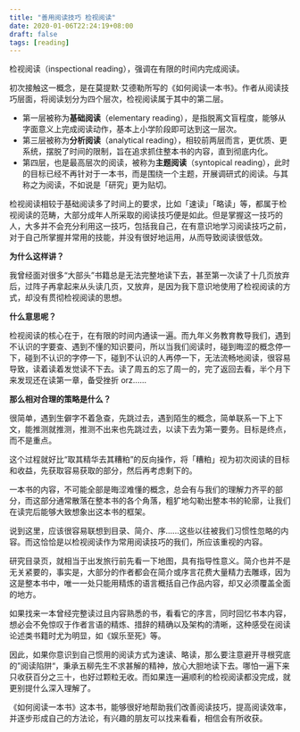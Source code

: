 ```yaml
---
title: "善用阅读技巧 检视阅读"
date: 2020-01-06T22:24:19+08:00
draft: false
tags: [reading]
---
```


检视阅读（inspectional reading），强调在有限的时间内完成阅读。

初次接触这一概念，是在莫提默·艾德勒所写的《如何阅读一本书》。作者从阅读技巧层面，将阅读划分为四个层次，检视阅读属于其中的第二层。

- 第一层被称为**基础阅读**（elementary reading），是指脱离文盲程度，能够从字面意义上完成阅读动作，基本上小学阶段即可达到这一层次。
- 第三层被称为**分析阅读**（analytical reading），相较前两层而言，更优质、更系统，摆脱了时间的限制，旨在追求抓住整本书的内容，直到彻底内化。
- 第四层，也是最高层次的阅读，被称为**主题阅读**（syntopical reading），此时的目标已经不再针对于一本书，而是围绕一个主题，开展调研式的阅读。与其称之为阅读，不如说是「研究」更为贴切。

检视阅读相较于基础阅读多了时间上的要求，比如「速读」「略读」等，都属于检视阅读的范畴，大部分成年人所采取的阅读技巧便是如此。但是掌握这一技巧的人，大多并不会充分利用这一技巧，包括我自己，在有意识地学习阅读技巧之前，对于自己所掌握并常用的技能，并没有很好地运用，从而导致阅读很低效。

**为什么这样讲？**

我曾经面对很多“大部头”书籍总是无法完整地读下去，甚至第一次读了十几页放弃后，过阵子再拿起来从头读几页，又放弃，是因为我下意识地使用了检视阅读的方式，却没有贯彻检视阅读的思想。

**什么意思呢？**

检视阅读的核心在于，在有限的时间内通读一遍。而九年义务教育教导我们，遇到不认识的字要查、遇到不懂的知识要问，所以当我们阅读时，碰到晦涩的概念停一下，碰到不认识的字停一下，碰到不认识的人再停一下，无法流畅地阅读，很容易导致，读着读着发觉读不下去。读了周五的忘了周一的，完了返回去看，半个月下来发现还在读第一章，备受挫折 orz......

**那么相对合理的策略是什么？**

很简单，遇到生僻字不着急查，先跳过去，遇到陌生的概念，简单联系一下上下文，能推测就推测，推测不出来也先跳过去，以读下去为第一要务。目标是终点，而不是重点。

这个过程就好比“取其精华去其糟粕”的反向操作，将「糟粕」视为初次阅读的目标和收益，先获取容易获取的部分，然后再考虑剩下的。

一本书的内容，不可能全部是晦涩难懂的概念，总会有与我们的理解力齐平的部分，而这部分通常散落在整本书的各个角落，粗犷地勾勒出整本书的轮廓，让我们在读完后能够大致想象出这本书的框架。

说到这里，应该很容易联想到目录、简介、序......这些以往被我们习惯性忽略的内容。而这恰恰是以检视阅读作为常用阅读技巧的我们，所应该重视的内容。

研究目录页，就相当于出发旅行前先看一下地图，具有指导性意义。简介也并不是无关紧要的，事实是，大部分的作者都会在简介或序言花费大量精力去雕琢，因为这是整本书中，唯一一处只能用精炼的语言概括自己作品内容，却又必须覆盖全面的地方。

如果找来一本曾经完整读过且内容熟悉的书，看看它的序言，同时回忆书本内容，想必会不免惊叹于作者言语的精炼、措辞的精确以及架构的清晰，这种感受在阅读论述类书籍时尤为明显，如《娱乐至死》等。

因此，如果你意识到自己惯用的阅读方式为速读、略读，那么要注意避开寻根究底的”阅读陷阱“，秉承五柳先生不求甚解的精神，放心大胆地读下去。哪怕一遍下来只收获百分之三十，也好过颗粒无收。而如果连一遍顺利的检视阅读都没完成，就更别提什么深入理解了。

《如何阅读一本书》这本书，能够很好地帮助我们改善阅读技巧，提高阅读效率，并逐步形成自己的方法论，有兴趣的朋友可以找来看看，相信会有所收获。
